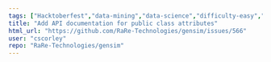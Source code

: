 ```yaml
---
tags: ["Hacktoberfest","data-mining","data-science","difficulty-easy","document-similarity","documentation","fasttext","gensim","information-retrieval","machine-learning","natural-language-processing","neural-network","nlp","python","topic-modeling","word-embeddings","word-similarity","word2vec"]
title: "Add API documentation for public class attributes"
html_url: "https://github.com/RaRe-Technologies/gensim/issues/566"
user: "cscorley"
repo: "RaRe-Technologies/gensim"
---
```


